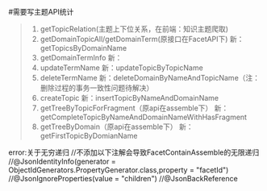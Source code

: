 #需要写主题API统计
>1. getTopicRelation(主题上下位关系，在前端：知识主题爬取)
>2. getDomainTopicAll/getDomainTerm(原接口在FacetAPI下) 新：getTopicsByDomainName
>3. getDomainTermInfo 新：
>4. updateTermName 新：updateTopicByTopicName
>4. deleteTermName 新：deleteDomainByNameAndTopicName（注：删除过程的事务一致性问题待解决）
>5. createTopic 新：insertTopicByNameAndDomainName
>6. getTreeByTopicForFragment（原api在assemble下） 新：getCompleteTopicByNameAndDomainNameWithHasFragment
>7. getTreeByDomain（原api在assemble下） 新：getFirstTopicByDomianName


error:关于无穷递归
//不添加以下注解会导致FacetContainAssemble的无限递归
//@JsonIdentityInfo(generator = ObjectIdGenerators.PropertyGenerator.class,property = "facetId")
//@JsonIgnoreProperties(value = "children")
//@JsonBackReference
